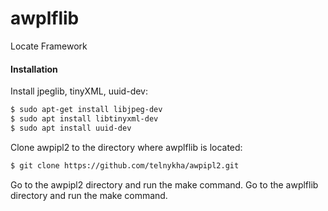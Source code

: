 # awplflib
Locate Framework
#### Installation
Install jpeglib, tinyXML, uuid-dev:
```sh
$ sudo apt-get install libjpeg-dev
$ sudo apt install libtinyxml-dev
$ sudo apt install uuid-dev
```
Clone awpipl2 to the directory where awplflib is located:
```sh
$ git clone https://github.com/telnykha/awpipl2.git
```
Go to the awpipl2 directory and run the make command.
Go to the awplflib directory and run the make command.

